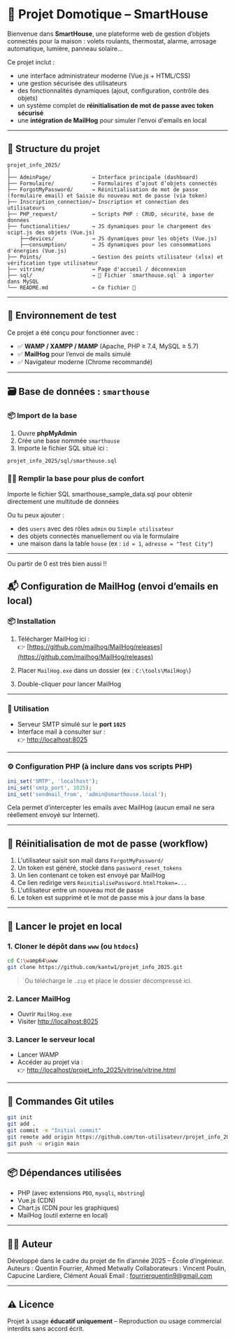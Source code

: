 
# 📡 Projet Domotique – SmartHouse

Bienvenue dans **SmartHouse**, une plateforme web de gestion d’objets connectés pour la maison : volets roulants, thermostat, alarme, arrosage automatique, lumière, panneau solaire...

Ce projet inclut :
- une interface administrateur moderne (Vue.js + HTML/CSS)
- une gestion sécurisée des utilisateurs
- des fonctionnalités dynamiques (ajout, configuration, contrôle des objets)
- un système complet de **réinitialisation de mot de passe avec token sécurisé**
- une **intégration de MailHog** pour simuler l'envoi d'emails en local

---

## 📁 Structure du projet

```
projet_info_2025/
│
├── AdminPage/             → Interface principale (dashboard)
├── Formulaire/            → Formulaires d’ajout d’objets connectés
├── ForgotMyPassword/      → Réinitialisation de mot de passe (formulaire email) et Saisie du nouveau mot de passe (via token)
├── Inscription_connection/→ Inscription et connection des utilisateurs
├── PHP_request/           → Scripts PHP : CRUD, sécurité, base de données
├── functionalities/       → JS dynamiques pour le chargement des scipt.js des objets (Vue.js)
    ├──devices/            → JS dynamiques pour les objets (Vue.js)
    ├──consumption/        → JS dynamiques pour les consommations d'énergies (Vue.js)
├── Points/                → Gestion des points utilisateur (xlsx) et vérification type utilisateur
├── vitrine/               → Page d'accueil / déconnexion
├── sql/                   → 📄 Fichier `smarthouse.sql` à importer dans MySQL
└── README.md              → Ce fichier 📖
```

---

## 🧪 Environnement de test

Ce projet a été conçu pour fonctionner avec :

- ✅ **WAMP / XAMPP / MAMP** (Apache, PHP ≥ 7.4, MySQL ≥ 5.7)
- ✅ **MailHog** pour l’envoi de mails simulé
- ✅ Navigateur moderne (Chrome recommandé)

---

## 🗃️ Base de données : `smarthouse`

### 📦 Import de la base

1. Ouvre **phpMyAdmin**
2. Crée une base nommée `smarthouse`
3. Importe le fichier SQL situé ici :

```
projet_info_2025/sql/smarthouse.sql
```

### 🧑‍💻 Remplir la base pour plus de confort

Importe le fichier SQL smarthouse_sample_data.sql pour obtenir directement une multitude de données

Ou tu peux ajouter :

- des `users` avec des rôles `admin` ou `Simple utilisateur`
- des objets connectés manuellement ou via le formulaire
- une maison dans la table `house` (ex : `id = 1`, `adresse = "Test City"`)

---

Ou partir de 0 est très bien aussi !!

## 📬 Configuration de MailHog (envoi d’emails en local)

### 📦 Installation

1. Télécharger MailHog ici :  
   👉 [https://github.com/mailhog/MailHog/releases](https://github.com/mailhog/MailHog/releases)

2. Placer `MailHog.exe` dans un dossier (ex : `C:\tools\MailHog\`)

3. Double-cliquer pour lancer MailHog

---

### 🚀 Utilisation

- Serveur SMTP simulé sur le **port `1025`**
- Interface mail à consulter sur :  
  👉 [http://localhost:8025](http://localhost:8025)

---

### ⚙️ Configuration PHP (à inclure dans vos scripts PHP)

```php
ini_set('SMTP', 'localhost');
ini_set('smtp_port', 1025);
ini_set('sendmail_from', 'admin@smarthouse.local');
```

Cela permet d’intercepter les emails avec MailHog (aucun email ne sera réellement envoyé sur Internet).

---

## 🔐 Réinitialisation de mot de passe (workflow)

1. L'utilisateur saisit son mail dans `ForgotMyPassword/`
2. Un token est généré, stocké dans `password_reset_tokens`
3. Un lien contenant ce token est envoyé par MailHog
4. Ce lien redirige vers `ReinitialisePassword.html?token=...`
5. L'utilisateur entre un nouveau mot de passe
6. Le token est supprimé et le mot de passe mis à jour dans la base

---

## 🚀 Lancer le projet en local

### 1. Cloner le dépôt dans `www` (ou `htdocs`)

```bash
cd C:\wamp64\www
git clone https://github.com/kantw1/projet_info_2025.git
```

> Ou télécharge le `.zip` et place le dossier décompressé ici.

### 2. Lancer MailHog

- Ouvrir `MailHog.exe`
- Visiter [http://localhost:8025](http://localhost:8025)

### 3. Lancer le serveur local

- Lancer WAMP
- Accéder au projet via :  
  👉 [http://localhost/projet_info_2025/vitrine/vitrine.html](http://localhost/...)

---

## 📌 Commandes Git utiles

```bash
git init
git add .
git commit -m "Initial commit"
git remote add origin https://github.com/ton-utilisateur/projet_info_2025.git
git push -u origin main
```

---

## 📦 Dépendances utilisées

- PHP (avec extensions `PDO`, `mysqli`, `mbstring`)
- Vue.js (CDN)
- Chart.js (CDN pour les graphiques)
- MailHog (outil externe en local)

---

## 👨‍🏫 Auteur

Développé dans le cadre du projet de fin d’année 2025 – École d’ingénieur.  
Auteurs : Quentin Fourrier, Ahmed Metwally
Collaborateurs : Vincent Poulin, Capucine Lardiere, Clément Aouali 
Email : fourrierquentin9@gmail.com

---

## ⚠️ Licence

Projet à usage **éducatif uniquement** – Reproduction ou usage commercial interdits sans accord écrit.
